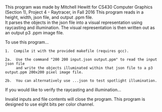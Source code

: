 This program was made by Mitchell Hewitt for CS430 Computer Graphics (Section 1), Project 4 - Raytracer, in Fall 2016
This program reads in a height, width, json file, and output .ppm file.  
It parses the objects in the json file into a visual representation using raycasting and illumination.
The visual representation is then written out as an output p3 .ppm image file.

To use this program...

	1.  Compile it with the provided makefile (requires gcc).

	2a.  Use the command "200 200 input.json output.ppm" to read the input json file
	     and write the objects illuminated within that json file to a p3 output.ppm 200x200 pixel image file.

	2b.  You can alternatively use ...json to test spotlight illumination.

If you would like to verify the raycasting and illumination...


Invalid inputs and file contents will close the program.
This program is designed to use eight bits per color channel.